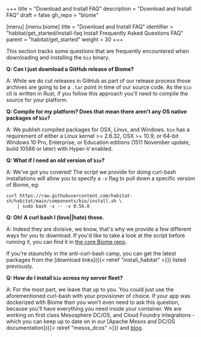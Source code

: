 +++
title = "Download and Install FAQ"
description = "Download and Install FAQ"
draft = false
gh_repo = "biome"

[menu]
  [menu.biome]
    title = "Download and Install FAQ"
    identifier = "habitat/get_started/install-faq Install Frequently Asked Questions FAQ"
    parent = "habitat/get_started"
    weight = 30
+++

This section tracks some questions that are frequently encountered when downloading and installing the `bio` binary.

**Q: Can I just download a GitHub release of Biome?**

A: While we do cut releases in GitHub as part of our release process those archives are going to be a `.tar` point in time of our source code. As the `bio` cli is written in Rust, if you follow this approach you'll need to compile the source for your platform.

**Q: Compile for my platform? Does that mean there aren't any OS native packages of `bio`?**

A: We publish compiled packages for OSX, Linux, and Windows. `bio` has a requirement of either a Linux kernel >= 2.6.32, OSX >= 10.9, or 64-bit Windows 10 Pro, Enterprise, or Education editions (1511 November update, build 10586 or later) with Hyper-V enabled.

**Q: What if I need an old version of `bio`?**

A: We've got you covered! The script we provide for doing curl-bash installations will allow you to specify a `-v` flag to pull down a specific version of Biome, eg:

```
curl https://raw.githubusercontent.com/habitat-sh/habitat/main/components/bio/install.sh \
    | sudo bash -s -- -v 0.56.0
```

**Q: Oh! A curl bash I (love||hate) those.**

A: Indeed they are divisive, we know, that's why we provide a few different ways for you to download. If you'd like to take a look at the script before running it, you can find it in [the core Biome repo](https://github.com/habitat-sh/habitat/blob/main/components/bio/install.sh).

If you're staunchly in the anti-curl-bash camp, you can get the latest packages from the [download links]({{< relref "install_habitat" >}}) listed previously.

**Q: How do I install `bio` across my server fleet?**

A: For the most part, we leave that up to you. You could just use the aforementioned curl-bash with your provisioner of choice. If your app was dockerized with Biome then you won't even need to ask this question, because you'll have everything you need inside your container. We are working on first class Mesosphere DC/OS, and Cloud Foundry integrations - which you can keep up to date on in our [Apache Mesos and DC/OS documentation]({{< relref "mesos_dcos" >}}) and [blog](https://www.chef.io/blog).
